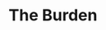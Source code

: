 ---
layout: credit-info
headerstatus: shunk-header
valid: 1
title: The Burden
thumbnail: /assets/img/credits-grid/the-burden.jpg
image: /assets/img/credits-grid/opengraph/the-burden.jpg
image_size: 3
category: credits
role: Composer
type: Feature Film
imdb: http://www.imdb.com/title/tt2854562
soundcloud: https://w.soundcloud.com/player/?url=https%3A//api.soundcloud.com/tracks/86952891&amp;color=ff5500&amp;auto_play=false&amp;hide_related=false&amp;show_comments=true&amp;show_user=true&amp;show_reposts=false
genre: Super-Hero/Action
director: Jonathan Moch
writers: Jonathan Moch
synopsis: A man gifted with the ability to heal others by touch, carries the burden of saving the world.
---